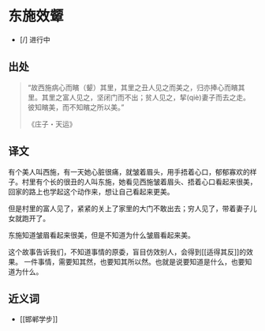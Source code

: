 # 东施效颦

- [/] 进行中

## 出处

> “故西施病心而矉（颦）其里，其里之丑人见之而美之，归亦捧心而矉其里。其里之富人见之，坚闭门而不出；贫人见之，挈(qiè)妻子而去之走。彼知矉美，而不知矉之所以美。”
> 
> 《庄子・天运》

## 译文

有个美人叫西施，有一天她心脏很痛，就皱着眉头，用手捂着心口，郁郁寡欢的样子。村里有个长的很丑的人叫东施，她看见西施皱着眉头、捂着心口看起来很美，回家的路上也学起这个动作来，想让自己看起来更美。

但是村里的富人见了，紧紧的关上了家里的大门不敢出去；穷人见了，带着妻子儿女就跑开了。

东施知道皱眉看起来很美，但是不知道为什么皱眉看起来美。

这个故事告诉我们，不知道事情的原委，盲目仿效别人，会得到[[适得其反]]的效果。
一件事情，需要知其然，也要知其所以然。也就是说要知道是什么，也要知道为什么。

## 近义词

- [[邯郸学步]]